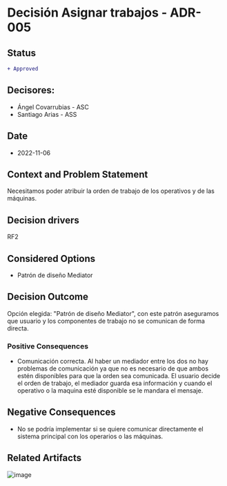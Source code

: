 # Decisión Asignar trabajos - ADR-005
## Status

```diff
+ Approved
```

## Decisores:

* Ángel Covarrubias - ASC
* Santiago Arias - ASS
## Date

* 2022-11-06

## Context and Problem Statement

Necesitamos poder atribuir la orden de trabajo de los operativos y de las máquinas. 

## Decision drivers

RF2

## Considered Options

* Patrón de diseño Mediator

## Decision Outcome

Opción elegida: "Patrón de diseño Mediator", con este patrón aseguramos que usuario y los componentes de trabajo no se comunican de forma directa. 

### Positive Consequences

* Comunicación correcta. Al haber un mediador entre los dos no hay problemas de comunicación ya que no es necesario de que ambos estén disponibles para que la orden sea comunicada. El usuario decide el orden de trabajo, el mediador guarda esa información y cuando el operativo o la maquina esté disponible se le mandara el mensaje.     

## Negative Consequences

* No se podría implementar si se quiere comunicar directamente el sistema principal con los operarios o las máquinas.

## Related Artifacts

![image](https://user-images.githubusercontent.com/103439723/202898703-96badc1b-c45e-4de9-9931-6f05c94ceb2c.png)

